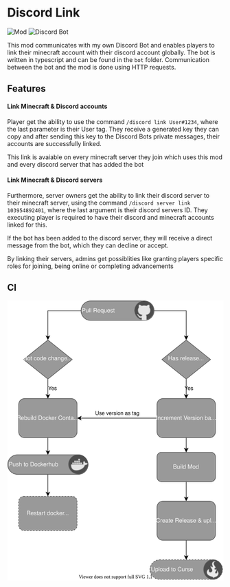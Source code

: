 # Discord Link
![Mod](https://github.com/PssbleTrngle/DiscordLink/workflows/Create%20mod%20release/badge.svg)
![Discord Bot](https://github.com/PssbleTrngle/DiscordLink/workflows/Build%20Discord%20Bot/badge.svg)

This mod communicates with my own Discord Bot and enables players to link their minecraft account with their discord account globally.
The bot is written in typescript and can be found in the `bot` folder. 
Communication between the bot and the mod is done using HTTP requests.

## Features

#### Link Minecraft & Discord accounts
Player get the ability to use the command `/discord link User#1234`, where the last parameter is their User tag. They receive a generated key they can copy and after sending this key to the Discord Bots private messages, their accounts are successfully linked.

This link is avaiable on every minecraft server they join which uses this mod and every discord server that has added the bot

#### Link Minecraft & Discord servers
Furthermore, server owners get the ability to link their discord server to their minecraft server, using the command `/discord server link 103954892401`, where the last argument is their discord servers ID. They executing player is required to have their discord and minecraft accounts linked for this.

If the bot has been added to the discord server, they will receive a direct message from the bot, which they can decline or accept.

By linking their servers, admins get possiblities like granting players specific roles for joining, being online or completing advancements

## CI

![CI Diagram](https://raw.githubusercontent.com/PssbleTrngle/DiscordLink/master/ci.svg)
